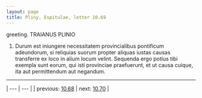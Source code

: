 ```yaml
---
layout: page
title: Pliny, Espitulae, letter 10.69
---
```


greeting. TRAIANUS PLINIO



1. Durum est iniungere necessitatem provincialibus pontificum adeundorum, si reliquias suorum propter aliquas iustas causas transferre ex loco in alium locum velint. Sequenda ergo potius tibi exempla sunt eorum, qui isti provinciae praefuerunt, et ut causa cuique, ita aut permittendum aut negandum.



---

| --- | --- |
| previous: [10.68](../10.68/) | next: [10.70](../10.70/) |